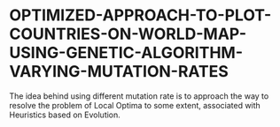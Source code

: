 # OPTIMIZED-APPROACH-TO-PLOT-COUNTRIES-ON-WORLD-MAP-USING-GENETIC-ALGORITHM-VARYING-MUTATION-RATES
The idea behind using different mutation rate is to approach the way to resolve the problem of Local Optima to some extent, associated with Heuristics based on Evolution.
